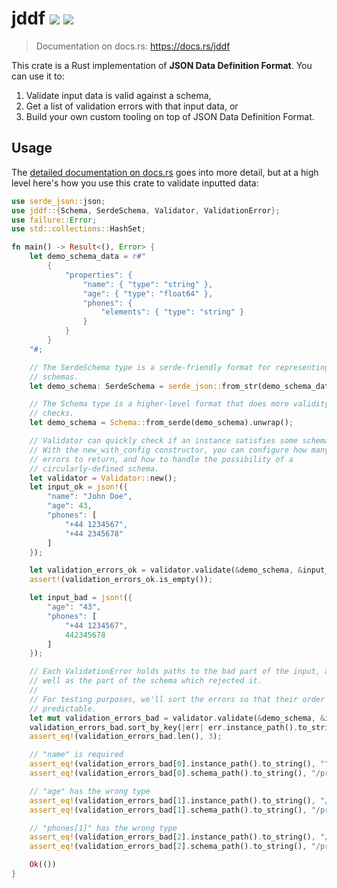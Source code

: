 # jddf [![][crates-badge]][crates-url] [![][ci-badge]][ci-url]

> Documentation on docs.rs: https://docs.rs/jddf

This crate is a Rust implementation of **JSON Data Definition Format**. You
can use it to:

1. Validate input data is valid against a schema,
2. Get a list of validation errors with that input data, or
3. Build your own custom tooling on top of JSON Data Definition Format.

[crates-badge]: https://img.shields.io/crates/v/jddf
[ci-badge]: https://github.com/jddf/jddf-rust/workflows/Rust%20CI/badge.svg?branch=master
[crates-url]: https://crates.io/crates/jddf
[ci-url]: https://github.com/jddf/jddf-rust/actions

## Usage

The [detailed documentation on docs.rs](https://docs.rs/jddf) goes into more
detail, but at a high level here's how you use this crate to validate inputted
data:

```rust
use serde_json::json;
use jddf::{Schema, SerdeSchema, Validator, ValidationError};
use failure::Error;
use std::collections::HashSet;

fn main() -> Result<(), Error> {
    let demo_schema_data = r#"
        {
            "properties": {
                "name": { "type": "string" },
                "age": { "type": "float64" },
                "phones": {
                    "elements": { "type": "string" }
                }
            }
        }
    "#;

    // The SerdeSchema type is a serde-friendly format for representing
    // schemas.
    let demo_schema: SerdeSchema = serde_json::from_str(demo_schema_data)?;

    // The Schema type is a higher-level format that does more validity
    // checks.
    let demo_schema = Schema::from_serde(demo_schema).unwrap();

    // Validator can quickly check if an instance satisfies some schema.
    // With the new_with_config constructor, you can configure how many
    // errors to return, and how to handle the possibility of a
    // circularly-defined schema.
    let validator = Validator::new();
    let input_ok = json!({
        "name": "John Doe",
        "age": 43,
        "phones": [
            "+44 1234567",
            "+44 2345678"
        ]
    });

    let validation_errors_ok = validator.validate(&demo_schema, &input_ok)?;
    assert!(validation_errors_ok.is_empty());

    let input_bad = json!({
        "age": "43",
        "phones": [
            "+44 1234567",
            442345678
        ]
    });

    // Each ValidationError holds paths to the bad part of the input, as
    // well as the part of the schema which rejected it.
    //
    // For testing purposes, we'll sort the errors so that their order is
    // predictable.
    let mut validation_errors_bad = validator.validate(&demo_schema, &input_bad)?;
    validation_errors_bad.sort_by_key(|err| err.instance_path().to_string());
    assert_eq!(validation_errors_bad.len(), 3);

    // "name" is required
    assert_eq!(validation_errors_bad[0].instance_path().to_string(), "");
    assert_eq!(validation_errors_bad[0].schema_path().to_string(), "/properties/name");

    // "age" has the wrong type
    assert_eq!(validation_errors_bad[1].instance_path().to_string(), "/age");
    assert_eq!(validation_errors_bad[1].schema_path().to_string(), "/properties/age/type");

    // "phones[1]" has the wrong type
    assert_eq!(validation_errors_bad[2].instance_path().to_string(), "/phones/1");
    assert_eq!(validation_errors_bad[2].schema_path().to_string(), "/properties/phones/elements/type");

    Ok(())
}
```
